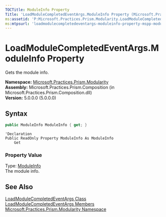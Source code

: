 ```yaml
---
TOCTitle: ModuleInfo Property
Title: 'LoadModuleCompletedEventArgs.ModuleInfo Property (Microsoft.Practices.Prism.Modularity)'
ms:assetid: 'P:Microsoft.Practices.Prism.Modularity.LoadModuleCompletedEventArgs.ModuleInfo'
ms:mtpsurl: 'loadmodulecompletedeventargs-moduleinfo-property-mspp-modularity.md'
---
```



# LoadModuleCompletedEventArgs.ModuleInfo Property

Gets the module info.

**Namespace:** [Microsoft.Practices.Prism.Modularity](/patterns-practices/reference/mspp-regions-namespace)  
**Assembly:** Microsoft.Practices.Prism.Composition (in Microsoft.Practices.Prism.Composition.dll)  
**Version:** 5.0.0.0 (5.0.0.0)

## Syntax

```C#
public ModuleInfo ModuleInfo { get; }
```
```VB
'Declaration
Public ReadOnly Property ModuleInfo As ModuleInfo
	Get
```

### Property Value

Type: [ModuleInfo](/patterns-practices/reference/moduleinfo-class-mspp-modularity)  
The module info.

## See Also

[LoadModuleCompletedEventArgs Class](/patterns-practices/reference/loadmodulecompletedeventargs-class-mspp-mefextensions-modularity)  
[LoadModuleCompletedEventArgs Members](/patterns-practices/reference/loadmodulecompletedeventargs-members-mspp-mefextensions-modularity)  
[Microsoft.Practices.Prism.Modularity Namespace](/patterns-practices/reference/mspp-regions-namespace)  